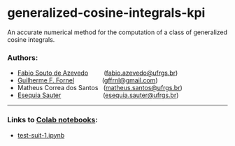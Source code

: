 # generalized-cosine-integrals-kpi
An accurate numerical method for the computation of a class of generalized cosine integrals.

### Authors:
* [Fabio Souto de Azevedo](https://github.com/fazedo)          &emsp;&emsp;                                (<fabio.azevedo@ufrgs.br>)
* [Guilherme F. Fornel](https://github.com/gffrnl)             &emsp;&emsp;&emsp;&emsp;                    (<gffrnl@gmail.com>)
* Matheus Correa dos Santos                                    &nbsp;                                      (<matheus.santos@ufrgs.br>)
* [Esequia Sauter](https://github.com/Esequia)                 &emsp;&emsp;&emsp;&emsp;&emsp;&emsp;&nbsp;  (<esequia.sauter@ufrgs.br>)

---
### Links to [Colab notebooks](https://drive.google.com/drive/folders/1jCwQQR_jWTeCUMxnlZLj4kN04MoWjbLu?usp=sharing):
* [test-suit-1.ipynb](https://colab.research.google.com/drive/1K_mDBX7iBS-5j_jSzsocxcpylUQmbtrL?usp=sharing)

